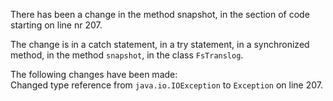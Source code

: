 There has been a change in the method snapshot, in the section of code starting on line nr 207.
  
The change is in a catch statement, in a try statement, in a synchronized method, in the method ```snapshot```, in the class ```FsTranslog```.
  
The following changes have been made:  
Changed type reference from ```java.io.IOException``` to ```Exception``` on line 207.  
